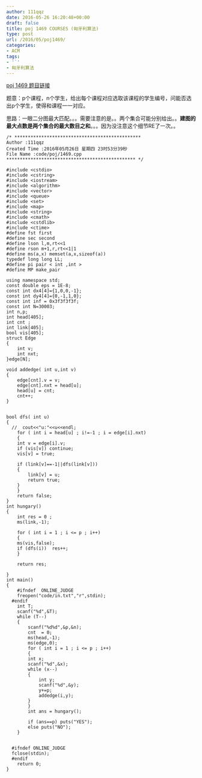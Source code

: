 ```yaml
---
author: 111qqz
date: 2016-05-26 16:20:48+00:00
draft: false
title: poj 1469 COURSES (匈牙利算法)
type: post
url: /2016/05/poj1469/
categories:
- ACM
tags:
- '`'
- 匈牙利算法
---
```


[poj 1469 题目链接](http://poj.org/problem?id=1469)

题意：p个课程，n个学生，给出每个课程对应选取该课程的学生编号，问能否选出p个学生，使得和课程一一对应。

思路：一眼二分图最大匹配。。。需要注意的是。。两个集合可能分别给出。。**建图的最大点数是两个集合的最大数目之和**。。。因为没注意这个细节RE了一次。。
 

    
    /* ***********************************************
    Author :111qqz
    Created Time :2016年05月26日 星期四 23时53分39秒
    File Name :code/poj/1469.cpp
    ************************************************ */
    
    #include <cstdio>
    #include <cstring>
    #include <iostream>
    #include <algorithm>
    #include <vector>
    #include <queue>
    #include <set>
    #include <map>
    #include <string>
    #include <cmath>
    #include <cstdlib>
    #include <ctime>
    #define fst first
    #define sec second
    #define lson l,m,rt<<1
    #define rson m+1,r,rt<<1|1
    #define ms(a,x) memset(a,x,sizeof(a))
    typedef long long LL;
    #define pi pair < int ,int >
    #define MP make_pair
    
    using namespace std;
    const double eps = 1E-8;
    const int dx4[4]={1,0,0,-1};
    const int dy4[4]={0,-1,1,0};
    const int inf = 0x3f3f3f3f;
    const int N=30003;
    int n,p;
    int head[405];
    int cnt ;
    int link[405];
    bool vis[405];
    struct Edge
    {
        int v;
        int nxt;
    }edge[N];
    
    void addedge( int u,int v)
    {
        edge[cnt].v = v;
        edge[cnt].nxt = head[u];
        head[u] = cnt;
        cnt++;
    }
    
    
    bool dfs( int u)
    {
      //  cout<<"u:"<<u<<endl;
        for ( int i = head[u] ; i!=-1 ; i = edge[i].nxt)
        {
    	int v = edge[i].v;
    	if (vis[v]) continue;
    	vis[v] = true;
    
    	if (link[v]==-1||dfs(link[v]))
    	{
    	    link[v] = u;
    	    return true;
    	}
        }
        return false;
    }
    int hungary()
    {
        int res = 0 ;
        ms(link,-1);
    
        for ( int i = 1 ; i <= p ; i++)
        {
    	ms(vis,false);
    	if (dfs(i))  res++;
        }
        
        return res;
    
    }
    int main()
    {
    	#ifndef  ONLINE_JUDGE 
    	freopen("code/in.txt","r",stdin);
      #endif
    	int T;
    	scanf("%d",&T);
    	while (T--)
    	{
    	    scanf("%d%d",&p,&n); 
    	    cnt  = 0;
    	    ms(head,-1);
    	    ms(edge,0);
    	    for ( int i = 1 ; i <= p ; i++)
    	    {
    		int x;
    		scanf("%d",&x);
    		while (x--)
    		{
    		    int y;
    		    scanf("%d",&y);
    		    y+=p;
    		    addedge(i,y);
    		}
    	    }
    	    int ans = hungary();
    	    
    	    if (ans==p) puts("YES");
    		else puts("NO");
    	}
    
    
      #ifndef ONLINE_JUDGE  
      fclose(stdin);
      #endif
        return 0;
    }
    







